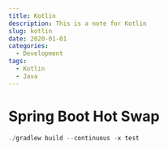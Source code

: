 ```yaml
---
title: Kotlin
description: This is a note for Kotlin
slug: kotlin
date: 2020-01-01
categories:
  - Development
tags:
  - Kotlin
  - Java
---
```


# Spring Boot Hot Swap

```JavaScript
./gradlew build --continuous -x test
```
